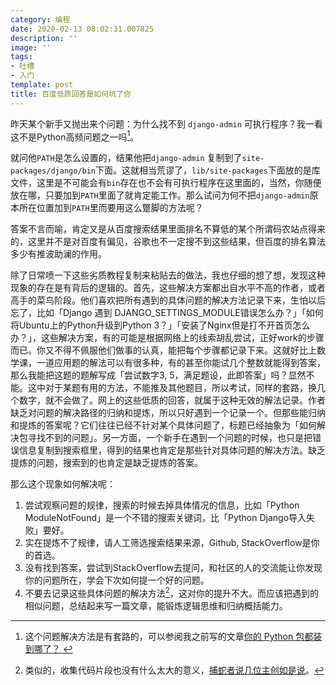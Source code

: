 ```yaml
---
category: 编程
date: 2020-02-13 08:02:31.007825
description: ''
image: ''
tags:
- 吐槽
- 入门
template: post
title: 百度低质回答是如何坑了你
---
```


昨天某个新手又抛出来个问题：为什么找不到 `django-admin` 可执行程序？我一看这不是Python高频问题之一吗[^1]。
<!--more-->
就问他`PATH`是怎么设置的，结果他把`django-admin` 复制到了`site-packages/django/bin`下面。这就相当荒谬了，`lib/site-packages`下面放的是库文件，这里是不可能会有`bin`存在也不会有可执行程序在这里面的，当然，你随便放在哪，只要加到`PATH`里面了就肯定能工作。那么试问为何不把`django-admin`原本所在位置加到`PATH`里而要用这么蹩脚的方法呢？

[^1]: 这个问题解决方法是有套路的，可以参阅我之前写的文章[你的 Python 包都装到哪了？
](https://frostming.com/2019/03-13/where-do-your-packages-go)

答案不言而喻，肯定又是从百度搜索结果里面排名不算低的某个所谓码农站点得来的，这里并不是对百度有偏见，谷歌也不一定搜不到这些结果，但百度的排名算法多少有推波助澜的作用。

除了日常喷一下这些劣质教程复制来粘贴去的做法，我也仔细的想了想，发现这种现象的存在是有背后的逻辑的。首先，这些解决方案都出自水平不高的作者，或者高手的菜鸟阶段。他们喜欢把所有遇到的具体问题的解决方法记录下来，生怕以后忘了，比如「Django 遇到 DJANGO_SETTINGS_MODULE错误怎么办？」「如何将Ubuntu上的Python升级到Python 3？」「安装了Nginx但是打不开首页怎么办？」，这些解决方案，有的可能是根据网络上的线索胡乱尝试，正好work的步骤而已。你又不得不佩服他们做事的认真，能把每个步骤都记录下来。这就好比上数学课，一道应用题的解法可以有很多种，有的甚至你能试几个整数就能得到答案，那么我能把这题的题解写成「尝试数字3, 5，满足题设，此即答案」吗？显然不能。这中对于某题有用的方法，不能推及其他题目，所以考试，同样的套路，换几个数字，就不会做了。网上的这些低质的回答，就属于这种无效的解法记录。作者缺乏对问题的解决路径的归纳和提炼，所以只好遇到一个记录一个。但那些能归纳和提炼的答案呢？它们往往已经不针对某个具体问题了，标题已经抽象为「如何解决包寻找不到的问题」。另一方面，一个新手在遇到一个问题的时候，也只是把错误信息复制到搜索框里，得到的结果也肯定是那些针对具体问题的解决方法。缺乏提炼的问题，搜索到的也肯定是缺乏提炼的答案。

那么这个现象如何解决呢：

1. 尝试观察问题的规律，搜索的时候去掉具体情况的信息，比如「Python ModuleNotFound」是一个不错的搜索关键词，比「Python Django导入失败」要好。
2. 实在提炼不了规律，请人工筛选搜索结果来源，Github, StackOverflow是你的首选。
3. 没有找到答案，尝试到StackOverflow去提问，和社区的人的交流能让你发现你的问题所在，学会下次如何提一个好的问题。
4. 不要去记录这些具体问题的解决方法[^2]，这对你的提升不大。而应该把遇到的相似问题，总结起来写一篇文章，能锻炼逻辑思维和归纳概括能力。

[^2]: 类似的，收集代码片段也没有什么太大的意义，[捕蛇者说几位主创如是说](https://pythonhunter.org/episodes/sp03)。